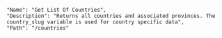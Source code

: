     "Name": "Get List Of Countries",
    "Description": "Returns all countries and associated provinces. The country_slug variable is used for country specific data",
    "Path": "/countries"